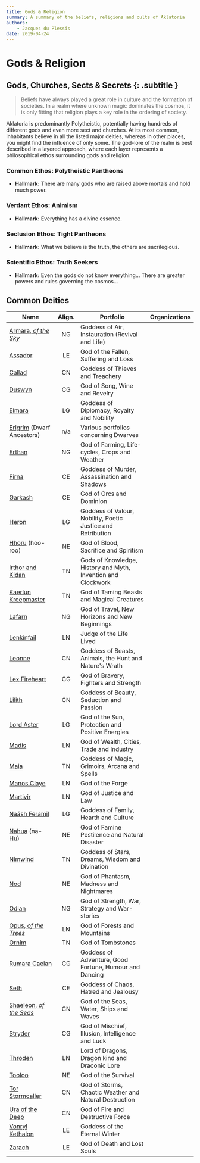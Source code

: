 ```yaml
---
title: Gods & Religion
summary: A summary of the beliefs, religions and cults of Aklatoria
authors:
    - Jacques du Plessis
date: 2019-04-24
---
```

# Gods & Religion
## Gods, Churches, Sects & Secrets {: .subtitle }
> Beliefs have always played a great role in culture and the formation of societies.  In a realm where unknown magic dominates the cosmos, it is only fitting that religion plays a key role in the ordering of society.

Aklatoria is predominantly Polytheistic, potentially having hundreds of different gods and even more sect and churches.  At its most common, inhabitants believe in all the listed major deities, whereas in other places, you might find the influence of only some.  The god-lore of the realm is best described in a layered approach, where each layer represents a philosophical ethos surrounding gods and religion.

### Common Ethos: Polytheistic Pantheons
- **Hallmark:** There are many gods who are raised above mortals and hold much power.

### Verdant Ethos: Animism
- **Hallmark:** Everything has a divine essence.

### Seclusion Ethos: Tight Pantheons
- **Hallmark:** What we believe is the truth, the others are sacrilegious.

### Scientific Ethos: Truth Seekers
- **Hallmark:** Even the gods do not know everything... There are greater powers and rules governing the cosmos...


## Common Deities
|Name|Align.|Portfolio|Organizations|
|-|:-:|---|---|
|[Armara, _of the Sky_ ](/religion/deities/armara)          |NG| Goddess of Air, Instauration (Revival and Life)                    | |
|[Assador](/religion/deities/assador)                       |LE| God of the Fallen, Suffering and Loss                              | |
|[Callad](/religion/deities/callad)	                        |CN| Goddess of Thieves and Treachery                                   | |
|[Duswyn](/religion/deities/duswyn)	                        |CG| God of Song, Wine and Revelry                                      | |
|[Elmara](/religion/deities/elmara)	                        |LG| Goddess of Diplomacy, Royalty and Nobility                         | |
|[Erigrim](/religion/deities/erigrim) (Dwarf Ancestors)     |n/a| Various portfolios concerning Dwarves                             | |
|[Erthan](/religion/deities/erthan)	                        |NG| God of Farming, Life-cycles, Crops and Weather                     | |
|[Firna](/religion/deities/firna)                           |CE| Goddess of Murder, Assassination and Shadows                       | |
|[Garkash](/religion/deities/garkash)                       |CE| God of Orcs and Dominion                                           | |
|[Heron](/religion/deities/heron)	                        |LG| Goddess of Valour, Nobility, Poetic Justice and Retribution        | |
|[Hhoru](/religion/deities/hhoru) (hoo-roo)	                |NE| God of Blood, Sacrifice and Spiritism                              | |
|[Irthor and Kidan](/religion/deities/irthor_&_kidan)	    |TN| Gods of Knowledge, History and Myth, Invention and Clockwork       | |
|[Kaerlun Kreepmaster](/religion/deities/kaerlun)	        |TN| God of Taming Beasts and Magical Creatures                         ||
|[Lafarn](/religion/deities/lafarn)	                        |NG| God of Travel, New Horizons and New Beginnings                     ||
|[Lenkinfail](/religion/deities/lenkinfail)	                |LN| Judge of the Life Lived                                            ||
|[Leonne](/religion/deities/leonne)                         |CN| Goddess of Beasts, Animals, the Hunt and Nature's Wrath            ||
|[Lex Fireheart](/religion/deities/lex_fireheart)	        |CG| God of Bravery, Fighters and Strength                              ||
|[Lilith](/religion/deities/lilith)	                        |CN| Goddess of Beauty, Seduction and Passion                           ||
|[Lord Aster](/religion/deities/lord_aster)	                |LG| God of the Sun, Protection and Positive Energies                   ||
|[Madis](/religion/deities/madis)                           |LN| God of Wealth, Cities, Trade and Industry                          ||
|[Maia](/religion/deities/maia)                             |TN| Goddess of Magic, Grimoirs, Arcana and Spells                      ||
|[Manos Claye](/religion/deities/manos_claye)               |LN| God of the Forge                                                   ||
|[Martivir](/religion/deities/martivir)                     |LN| God of Justice and Law                                             ||
|[Naásh Feramil](/religion/deities/naash_feramil)           |LG| Goddess of Family, Hearth and Culture                              ||
|[Nahua](/religion/deities/nahua) (na-Hu)	                |NE| God of Famine Pestilence and Natural Disaster                      ||
|[Nimwind](/religion/deities/nimwind)	                    |TN| Goddess of Stars, Dreams, Wisdom and Divination                    ||
|[Nod](/religion/deities/nod)	                            |NE| God of Phantasm, Madness and Nightmares                            ||
|[Odian](/religion/deities/odian)	                        |NG| God of Strength, War, Strategy and War-stories                     ||
|[Opus, _of the Trees_](/religion/deities/opus)             |LN| God of Forests and Mountains                                       ||
|[Ornim](/religion/deities/ornim)	                        |TN| God of Tombstones                                                  ||
|[Rumara Caelan](/religion/deities/rumara_caelan)           |CG| Goddess of Adventure, Good Fortune, Humour and Dancing             ||
|[Seth](/religion/deities/seth)	                            |CE| Goddess of Chaos, Hatred and Jealousy                              ||
|[Shaeleon, _of the Seas_](/religion/deities/shaeleon)	    |CN| God of the Seas, Water, Ships and Waves                            ||
|[Stryder](/religion/deities/stryder)                       |CG| God of Mischief, Illusion, Intelligence and Luck                   ||
|[Throden](/religion/deities/throden)	                    |LN| Lord of Dragons, Dragon kind and Draconic Lore                     ||
|[Tooloo](/religion/deities/tooloo)	                        |NE| God of the Survival                                                ||
|[Tor Stormcaller](/religion/deities/tor)	                |CN| God of Storms, Chaotic Weather and Natural Destruction             ||
|[Ura of the Deep](/religion/deities/ura)	                |CN| God of Fire and Destructive Force                                  ||
|[Vonryl Kethalon](/religion/deities/vonryl_kethalon)	    |LE| Goddess of the Eternal Winter                                      ||
|[Zarach](/religion/deities/zarach)	                        |LE| God of Death and Lost Souls                                        ||